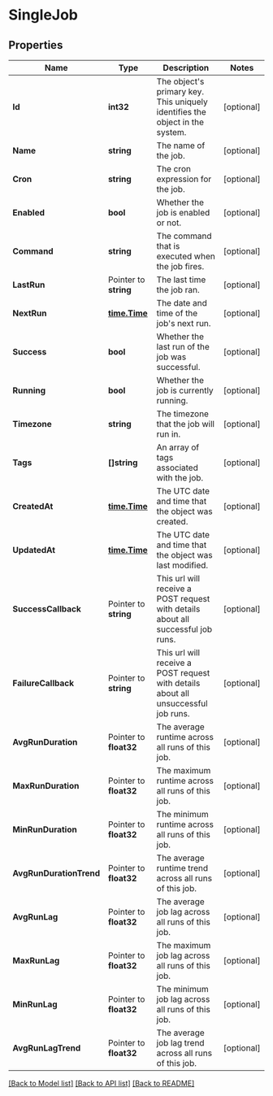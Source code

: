 # SingleJob

## Properties

Name | Type | Description | Notes
------------ | ------------- | ------------- | -------------
**Id** | **int32** | The object&#39;s primary key. This uniquely identifies the object in the system. | [optional] 
**Name** | **string** | The name of the job. | [optional] 
**Cron** | **string** | The cron expression for the job. | [optional] 
**Enabled** | **bool** | Whether the job is enabled or not. | [optional] 
**Command** | **string** | The command that is executed when the job fires. | [optional] 
**LastRun** | Pointer to **string** | The last time the job ran. | [optional] 
**NextRun** | [**time.Time**](time.Time.md) | The date and time of the job&#39;s next run. | [optional] 
**Success** | **bool** | Whether the last run of the job was successful. | [optional] 
**Running** | **bool** | Whether the job is currently running. | [optional] 
**Timezone** | **string** | The timezone that the job will run in. | [optional] 
**Tags** | **[]string** | An array of tags associated with the job. | [optional] 
**CreatedAt** | [**time.Time**](time.Time.md) | The UTC date and time that the object was created. | [optional] 
**UpdatedAt** | [**time.Time**](time.Time.md) | The UTC date and time that the object was last modified. | [optional] 
**SuccessCallback** | Pointer to **string** | This url will receive a POST request with details about all successful job runs. | [optional] 
**FailureCallback** | Pointer to **string** | This url will receive a POST request with details about all unsuccessful job runs. | [optional] 
**AvgRunDuration** | Pointer to **float32** | The average runtime across all runs of this job. | [optional] 
**MaxRunDuration** | Pointer to **float32** | The maximum runtime across all runs of this job. | [optional] 
**MinRunDuration** | Pointer to **float32** | The minimum runtime across all runs of this job. | [optional] 
**AvgRunDurationTrend** | Pointer to **float32** | The average runtime trend across all runs of this job. | [optional] 
**AvgRunLag** | Pointer to **float32** | The average job lag across all runs of this job. | [optional] 
**MaxRunLag** | Pointer to **float32** | The maximum job lag across all runs of this job. | [optional] 
**MinRunLag** | Pointer to **float32** | The minimum job lag across all runs of this job. | [optional] 
**AvgRunLagTrend** | Pointer to **float32** | The average job lag trend across all runs of this job. | [optional] 

[[Back to Model list]](../README.md#documentation-for-models) [[Back to API list]](../README.md#documentation-for-api-endpoints) [[Back to README]](../README.md)


